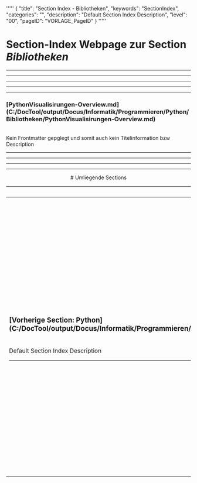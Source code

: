 '''''
{
"title": "Section Index - Bibliotheken",
"keywords": "SectionIndex",
"categories": "",
"description": "Default Section Index Description",
"level": "00",
"pageID": "VORLAGE_PageID"
}
'''''


<h1>Section-Index Webpage zur Section <i>Bibliotheken</i></h1>

<hr><hr><hr><hr><hr>


<h3>[PythonVisualisirungen-Overview.md](C:/DocTool/output/Docus/Informatik/Programmieren/Python/Bibliotheken/PythonVisualisirungen-Overview.md)</h3><br>Kein Frontmatter gepglegt und somit auch kein Titelinformation bzw Description<hr><center><hr><hr><hr> # Umliegende Sections
 </h2><br><table><thead> <tr> <th><center>Vorgelagerte Section</center></th> <th><center>Nachgelagerte Section</center></th></tr></thead><tbody><tr><td><h3>[Vorherige Section: Python](C:/DocTool/output/Docus/Informatik/Programmieren/Python/SectionIndex_DocTooloutputDocusInformatikProgrammierenPython.html)</h3><br>Default Section Index Description<hr></td><td><h3>[Nachfolgende Section: Bibliotheken](C:/DocTool/content/Docus/Informatik/Programmieren/Python/Bibliotheken/Matplotlib/SI_Text_SectionIndex_DocToolcontentDocusInformatikProgrammierenPythonBibliothekenMatplotlib.md)</h3><br>Default Section Index Description<hr><h3>[Nachfolgende Section: Bibliotheken](C:/DocTool/content/Docus/Informatik/Programmieren/Python/Bibliotheken/Numpy/SI_Text_SectionIndex_DocToolcontentDocusInformatikProgrammierenPythonBibliothekenNumpy.md)</h3><br>Default Section Index Description<hr><h3>[Nachfolgende Section: Bibliotheken](C:/DocTool/content/Docus/Informatik/Programmieren/Python/Bibliotheken/Pandas/SI_Text_SectionIndex_DocToolcontentDocusInformatikProgrammierenPythonBibliothekenPandas.md)</h3><br>Default Section Index Description<hr><h3>[Nachfolgende Section: Bibliotheken](C:/DocTool/content/Docus/Informatik/Programmieren/Python/Bibliotheken/Selenium/SI_Text_SectionIndex_DocToolcontentDocusInformatikProgrammierenPythonBibliothekenSelenium.md)</h3><br>Default Section Index Description<hr><h3>[Nachfolgende Section: Bibliotheken](C:/DocTool/content/Docus/Informatik/Programmieren/Python/Bibliotheken/SK-Learn/SI_Text_SectionIndex_DocToolcontentDocusInformatikProgrammierenPythonBibliothekenSK-Learn.md)</h3><br>Default Section Index Description<hr></td></tr></tbody></table>